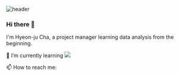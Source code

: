 ![header](https://capsule-render.vercel.app/api?type=wave&color=FFA07A&height=300&section=header&text=Hyeonju%20Cha&fontSize=90&fontColor=ffffff)

### Hi there 👋

I'm Hyeon-ju Cha, a project manager learning data analysis from the beginning.

🌱 I’m currently learning
<img src="https://img.shields.io/badge/Python-3776AB?style=for-the-badge&logo=Python&logoColor=white">

📫 How to reach me:
 
